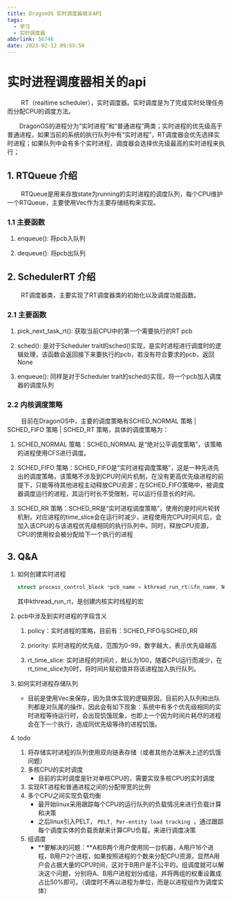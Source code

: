 ```yaml
---
title: DragonOS 实时调度器相关API
tags:
  - 学习
  - 实时调度器
abbrlink: 56746
date: 2023-02-12 09:55:50
---
```


# 实时进程调度器相关的api



&emsp;&emsp; RT（realtime scheduler），实时调度器。实时调度是为了完成实时处理任务而分配CPU的调度方法。

&emsp;&emsp;DragonOS的进程分为“实时进程”和“普通进程”两类；实时进程的优先级高于普通进程，如果当前的系统的执行队列中有“实时进程”，RT调度器会优先选择实时进程；如果队列中会有多个实时进程，调度器会选择优先级最高的实时进程来执行；



## 1. RTQueue 介绍



&emsp;&emsp; RTQueue是用来存放state为running的实时进程的调度队列，每个CPU维护一个RTQueue，主要使用Vec作为主要存储结构来实现。



### 1.1 主要函数

1. enqueue(): 将pcb入队列

2. dequeue(): 将pcb出队列



## 2. SchedulerRT 介绍



&emsp;&emsp; RT调度器类，主要实现了RT调度器类的初始化以及调度功能函数。



### 2.1 主要函数

1. pick_next_task_rt(): 获取当前CPU中的第一个需要执行的RT pcb

2. sched(): 是对于Scheduler trait的sched()实现，是实时进程进行调度时的逻辑处理，该函数会返回接下来要执行的pcb，若没有符合要求的pcb，返回None

3. enqueue(): 同样是对于Scheduler trait的sched()实现，将一个pcb加入调度器的调度队列



### 2.2 内核调度策略

&emsp;&emsp; 目前在DragonOS中，主要的调度策略有SCHED_NORMAL 策略 | SCHED_FIFO 策略 | SCHED_RT 策略，具体的调度策略为：

1. SCHED_NORMAL 策略：SCHED_NORMAL 是“绝对公平调度策略”，该策略的进程使用CFS进行调度。



2. SCHED_FIFO 策略：SCHED_FIFO是“实时进程调度策略”，这是一种先进先出的调度策略，该策略不涉及到CPU时间片机制，在没有更高优先级进程的前提下，只能等待其他进程主动释放CPU资源；在SCHED_FIFO策略中，被调度器调度运行的进程，其运行时长不受限制，可以运行任意长的时间。



3. SCHED_RR 策略：SCHED_RR是“实时进程调度策略”，使用的是时间片轮转机制，对应进程的time_slice会在运行时减少，进程使用完CPU时间片后，会加入该CPU的与该进程优先级相同的执行队列中。同时，释放CPU资源，CPU的使用权会被分配给下一个执行的进程



## 3. Q&A

1. 如何创建实时进程

   ```c
   struct process_control_block *pcb_name = kthread_run_rt(&fn_name, NULL, "test create rt pcb");
   ```

     其中kthread_run_rt，是创建内核实时线程的宏



2. pcb中涉及到实时进程的字段含义
   1. policy：实时进程的策略，目前有：SCHED_FIFO与SCHED_RR
   2. priority: 实时进程的优先级，范围为0-99，数字越大，表示优先级越高

   3. rt_time_slice: 实时进程的时间片，默认为100，随着CPU运行而减少，在rt_time_slice为0时，将时间片赋初值并将该进程加入执行队列。



3. 如何实时进程存储队列
   - 目前是使用Vec来保存，因为具体实现的逻辑原因，目前的入队列和出队列都是对队尾的操作，因此会有如下现象：系统中有多个优先级相同的实时进程等待运行时，会出现饥饿现象，也即上一个因为时间片耗尽的进程会在下一个执行，造成同优先级等待的进程饥饿。



4. todo
   1. 将存储实时进程的队列使用双向链表存储（或者其他办法解决上述的饥饿问题）
   2. 多核CPU的实时调度
      - 目前的实时调度是针对单核CPU的，需要实现多核CPU的实时调度
   3. 实现RT进程和普通进程之间的分配带宽的比例
   4. 多个CPU之间实现负载均衡
      - 最开始linux采用跟踪每个CPU的运行队列的负载情况来进行负载计算和决策
      - 之后linux引入PELT， ```PELT, Per-entity load tracking ```，通过跟踪每个调度实体的负载贡献来计算CPU负载，来进行调度决策
   5. 组调度
      - **要解决的问题：**A和B两个用户使用同一台机器，A用户16个进程，B用户2个进程，如果按照进程的个数来分配CPU资源，显然A用户会占据大量的CPU时间，这对于B用户是不公平的。组调度就可以解决这个问题，分别将A、B用户进程划分成组，并将两组的权重设置成占比50%即可。（调度时不再以进程为单位，而是以进程组作为调度实体）

